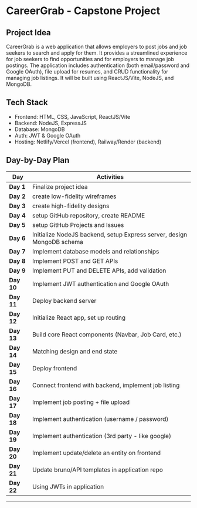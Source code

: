 # CareerGrab - Capstone Project

## Project Idea
CareerGrab is a web application that allows employers to post jobs and job seekers to search and apply for them. It provides a streamlined experience for job seekers to find opportunities and for employers to manage job postings. The application includes authentication (both email/password and Google OAuth), file upload for resumes, and CRUD functionality for managing job listings. It will be built using ReactJS/Vite, NodeJS, and MongoDB.

## Tech Stack
- Frontend: HTML, CSS, JavaScript, ReactJS/Vite
- Backend: NodeJS, ExpressJS
- Database: MongoDB
- Auth: JWT & Google OAuth
- Hosting: Netlify/Vercel (frontend), Railway/Render (backend)

## Day-by-Day Plan

| Day | Activities |
|-----|------------|
| **Day 1** | Finalize project idea |
| **Day 2** | create low-fidelity wireframes |
| **Day 3** | create high-fidelity designs |
| **Day 4** | setup GitHub repository, create README |
| **Day 5** | setup GitHub Projects and Issues |
| **Day 6** | Initialize NodeJS backend, setup Express server, design MongoDB schema |
| **Day 7** | Implement database models and relationships |
| **Day 8** | Implement POST and GET APIs |
| **Day 9** | Implement PUT and DELETE APIs, add validation |
| **Day 10** | Implement JWT authentication and Google OAuth |
| **Day 11** | Deploy backend server |
| **Day 12** | Initialize React app, set up routing |
| **Day 13** | Build core React components (Navbar, Job Card, etc.) |
| **Day 14** | Matching design and end state |
| **Day 15** | Deploy frontend |
| **Day 16** | Connect frontend with backend, implement job listing |
| **Day 17** | Implement job posting + file upload |
| **Day 18** | Implement authentication (username / password) |
| **Day 19** | Implement authentication (3rd party - like google) |
| **Day 20** | Implement update/delete an entity on frontend |
| **Day 21** | Update bruno/API templates in application repo |
| **Day 22** | Using JWTs in application |

---